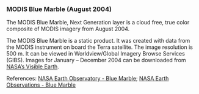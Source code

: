 ### MODIS Blue Marble (August 2004)
The MODIS Blue Marble, Next Generation layer is a cloud free, true color composite of MODIS imagery from August 2004.

The MODIS Blue Marble is a static product. It was created with data from the MODIS instrument on board the Terra satellite. The image resolution is 500 m. It can be viewed in Worldview/Global Imagery Browse Services (GIBS). Images for January – December 2004 can be downloaded from [NASA’s Visible Earth](https://visibleearth.nasa.gov/view.php?id=74117).

References: [NASA Earth Observatory - Blue Marble](https://earthobservatory.nasa.gov/Features/BlueMarble/); [NASA Earth Observations - Blue Marble](httpd://neo.sci.gsfc.nasa.gov/view.php?datasetId=BlueMarbleNG-TB)
